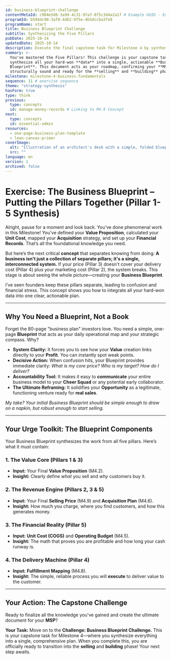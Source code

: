 ```yaml
---
id: business-blueprint-challenge
contentMetaId: c904e5d8-3a9d-4c31-97a7-8f5c3d4a2a1f # Example UUID - Ensure uniqueness
programId: b594dc90-3af0-4d62-9f5e-4b5dccba3fe9
programName: start
title: Business Blueprint Challenge
subtitle: Synthesizing the Five Pillars
pubDate: 2025-10-14
updatedDate: 2025-10-14
description: Execute the final capstone task for Milestone 4 by synthesizing all data (Value Map, Financials, Acquisition) into a single, simple, actionable business blueprint.
summary: >-
  You've mastered the Five Pillars! This challenge is your capstone task:
  synthesize all your hard-won **data** into a single, actionable **Business
  Blueprint**. This document acts as your roadmap, confirming your **MSP** is
  structurally sound and ready for the **selling** and **building** phase.
milestone: milestone-4-business-fundamentals
sequence: 11 # exercise sequence
theme: "strategy-synthesis"
hasForm: true
type: think
previous:
  type: concepts
  id: manage-money-records # Linking to M4.9 Concept
next:
  type: concepts
  id: essential-admin
resources:
  - one-page-business-plan-template
  - lean-canvas-primer
coverImage:
  alt: "Illustration of an architect's desk with a simple, folded blueprint and a coffee cup, symbolizing a concise business plan."
  src: ""
language: en
version: 1
archived: false
---
```

# Exercise: The Business Blueprint – Putting the Pillars Together (Pillar 1-5 Synthesis)

Alright, pause for a moment and look back. You’ve done phenomenal work in this Milestone! You’ve defined your **Value Proposition**, calculated your **Unit Cost**, mapped your **Acquisition** strategy, and set up your **Financial Records**. That’s all the foundational knowledge you need.

But here’s the next critical **concept** that separates knowing from doing: **A business isn't just a collection of separate pillars; it's a single, interconnected system.** If your price (Pillar 3) doesn't cover your delivery cost (Pillar 4) plus your marketing cost (Pillar 2), the system breaks. This stage is about seeing the whole picture—creating your **Business Blueprint**.

I’ve seen founders keep these pillars separate, leading to confusion and financial stress. This concept shows you how to integrate all your hard-won data into one clear, actionable plan.

---

## Why You Need a Blueprint, Not a Book

Forget the 80-page "business plan" investors love. You need a simple, one-page **Blueprint** that acts as your daily operational map and your strategic compass. Why?

* **System Clarity:** It forces you to see how your **Value** creation links directly to your **Profit**. You can instantly spot weak points.
* **Decisive Action:** When confusion hits, your Blueprint provides immediate clarity: *What is my core price? Who is my target? How do I deliver?*
* **Accountability Tool:** It makes it easy to **communicate** your entire business model to your **Cheer Squad** or any potential early collaborator.
* **The Ultimate Reframing:** It solidifies your **Opportunity** as a legitimate, functioning venture ready for **real sales**.

*My take? Your initial Business Blueprint should be simple enough to draw on a napkin, but robust enough to start selling.*

---

## Your Urge Toolkit: The Blueprint Components

Your Business Blueprint synthesizes the work from all five pillars. Here’s what it must contain:

### 1. The Value Core (Pillars 1 & 3)

* **Input:** Your Final **Value Proposition** (M4.2).
* **Insight:** Clearly define *what* you sell and *why* customers buy it.

### 2. The Revenue Engine (Pillars 2, 3 & 5)

* **Input:** Your Final **Selling Price** (M4.9) and **Acquisition Plan** (M4.6).
* **Insight:** How much you charge, where you find customers, and how this generates money.

### 3. The Financial Reality (Pillar 5)

* **Input:** **Unit Cost (COGS)** and **Operating Budget** (M4.5).
* **Insight:** The math that proves you are profitable and how long your cash runway is.

### 4. The Delivery Machine (Pillar 4)

* **Input:** **Fulfillment Mapping** (M4.8).
* **Insight:** The simple, reliable process you will **execute** to deliver value to the customer.

---

## Your Action: The Capstone Challenge

Ready to finalize all the knowledge you've gained and create the ultimate document for your **MSP**?

**Your Task:** Move on to the **Challenge: Business Blueprint Challenge.** This is your capstone task for Milestone 4—where you synthesize everything into a single, comprehensive plan. When you complete this, you are officially ready to transition into the **selling** and **building** phase! Your next step awaits.